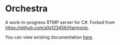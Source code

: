 # Orchestra

A work-in-progress RTMP server for C#. Forked from https://github.com/a1q123456/Harmonic.

You can view existing documentation [here](docs/README.md).
